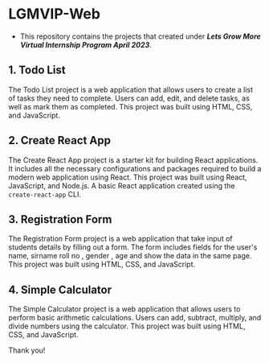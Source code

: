 # LGMVIP-Web

* This repository contains the projects that created under _**Lets Grow More Virtual Internship Program April 2023**_.


## 1. Todo List

The Todo List project is a web application that allows users to create a list of tasks they need to complete. Users can add, edit, and delete tasks, as well as mark them as completed. This project was built using HTML, CSS, and JavaScript.

## 2. Create React App

The Create React App project is a starter kit for building React applications. It includes all the necessary configurations and packages required to build a modern web application using React. This project was built using React, JavaScript, and Node.js.
A basic React application created using the `create-react-app` CLI.

## 3. Registration Form

The Registration Form project is a web application that take input of students details by filling out a form. The form includes fields for the user's name, sirname roll no , gender , age and show the data in the same page. This project was built using HTML, CSS, and JavaScript.

## 4. Simple Calculator

The Simple Calculator project is a web application that allows users to perform basic arithmetic calculations. Users can add, subtract, multiply, and divide numbers using the calculator. This project was built using HTML, CSS, and JavaScript.

Thank you!
